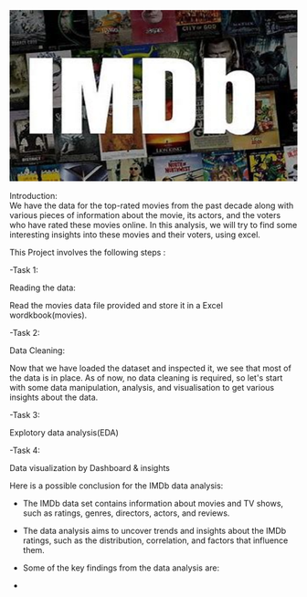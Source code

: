 <p align="center">
  <img width="600" height="300" src="OIP.jpeg">
</p>








Introduction:  
We have the data for the top-rated movies from the past decade along with various pieces of information about the movie, its actors, and the voters who have rated these movies online. In
this analysis, we will try to find some interesting insights into these movies and their voters, using excel.

This Project involves the following steps :

-Task 1:

Reading the data:

Read the movies data file provided and store it in a Excel wordkbook(movies).

-Task 2:

Data Cleaning:

Now that we have loaded the dataset and inspected it, we see that most of the data is in place. As of now, no data cleaning is required, so let's start with some data 
manipulation, analysis, and visualisation to get various insights about the data.

-Task 3:
     	
Explotory data analysis(EDA)

-Task 4:
      
Data visualization by Dashboard & insights

Here is a possible conclusion for the IMDb data analysis:

- The IMDb data set contains information about movies and TV shows, such as ratings, genres, directors, actors, and reviews.
- The data analysis aims to uncover trends and insights about the IMDb ratings, such as the distribution, correlation, and factors that influence them.
- Some of the key findings from the data analysis are:

  
-

